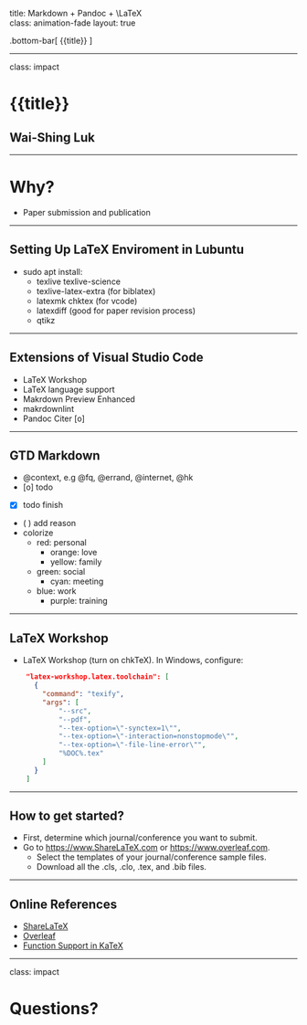 title: Markdown + Pandoc + \LaTeX\
class: animation-fade
layout: true

<!-- This slide will serve as the base layout for all your slides -->
.bottom-bar[
  {{title}}
]

---

class: impact

# {{title}}
## Wai-Shing Luk

---

# Why?

-   Paper submission and publication

---

## Setting Up LaTeX Enviroment in Lubuntu

- sudo apt install:
    - texlive texlive-science
    - texlive-latex-extra (for biblatex)
    - latexmk chktex (for vcode)
    - latexdiff (good for paper revision process)
    - qtikz

---

## Extensions of Visual Studio Code

- LaTeX Workshop
- LaTeX language support
- Makrdown Preview Enhanced
- makrdownlint
- Pandoc Citer [o]

---

## GTD Markdown

- @context, e.g @fq, @errand, @internet, @hk
- [o] todo
- [x] todo finish
- ( ) add reason
- colorize
  - red: personal
    - orange: love
    - yellow: family
  - green: social
    - cyan: meeting
  - blue: work
    - purple: training

---

## LaTeX Workshop 

- LaTeX Workshop (turn on chkTeX). In Windows, configure:

```json
    "latex-workshop.latex.toolchain": [
      {
        "command": "texify",
        "args": [
            "--src",
            "--pdf",
            "--tex-option=\"-synctex=1\"",
            "--tex-option=\"-interaction=nonstopmode\"",
            "--tex-option=\"-file-line-error\"",
            "%DOC%.tex"
        ]
      }
    ]
```

---

## How to get started?

- First, determine which journal/conference you want to submit.
- Go to https://www.ShareLaTeX.com or https://www.overleaf.com.
    - Select the templates of your journal/conference sample files.
    - Download all the .cls, .clo, .tex, and .bib files.

---

## Online References

- [ShareLaTeX](https://www.sharelatex.com)
- [Overleaf](https://www.overleaf.com)
- [Function Support in KaTeX](https://khan.github.io/KaTeX/function-support.html)

---

class: impact

Questions?
==========
